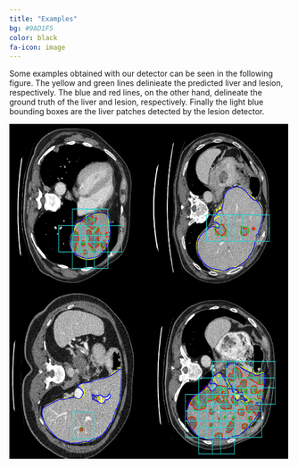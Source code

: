 ```yaml
---
title: "Examples"
bg: #9AD1F5
color: black
fa-icon: image
---
```

Some examples obtained with our detector can be seen in the following figure. The yellow and green lines delinieate the predicted liver and lesion, respectively. The blue and red lines, on the other hand, delineate the ground truth of the liver and lesion, respectively. Finally the light blue bounding boxes are the liver patches detected by the lesion detector.

<img src="./assets/img/detection.png"  style="width:500px;height:600px;">
 
